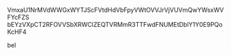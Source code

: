 VmxaU1NrMVdWWGxWYTJScFVtdHdVbFpyVWtOVVJrVjVUVmQwYWsxWVFYcFZS
bEYzVXpCT2RFOVVSbXRWClZEQTVRMmR3TTFwdFNUMEtDblY1Y0E9PQoKcHF4

bel